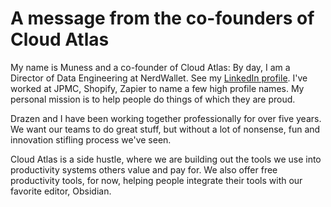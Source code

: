 # A message from the co-founders of Cloud Atlas

My name is Muness and a co-founder of Cloud Atlas: By day, I am a Director of Data Engineering at NerdWallet. See my [LinkedIn profile](https://linkedin.com/in/muness). I've worked at JPMC, Shopify, Zapier to name a few high profile names. My personal mission is to help people do things of which they are proud. 

Drazen and I have been working together professionally for over five years. We want our teams to do great stuff, but without a lot of nonsense, fun and innovation stifling process we've seen.

Cloud Atlas is a side hustle, where we are building out the tools we use into productivity systems others value and pay for. We also offer free productivity tools, for now, helping people integrate their tools with our favorite editor, Obsidian.
